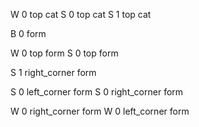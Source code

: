
W 0 top cat
S 0 top cat
S 1 top cat

B 0 form

W 0 top form
S 0 top form

S 1 right_corner form

S 0 left_corner form
S 0 right_corner form

W 0 right_corner form
W 0 left_corner form

